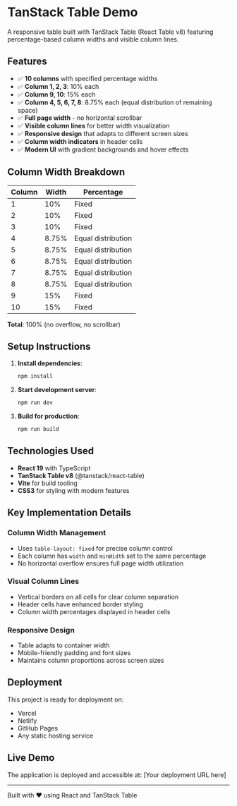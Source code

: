 # TanStack Table Demo

A responsive table built with TanStack Table (React Table v8) featuring percentage-based column widths and visible column lines.

## Features

- ✅ **10 columns** with specified percentage widths
- ✅ **Column 1, 2, 3**: 10% each
- ✅ **Column 9, 10**: 15% each  
- ✅ **Column 4, 5, 6, 7, 8**: 8.75% each (equal distribution of remaining space)
- ✅ **Full page width** - no horizontal scrollbar
- ✅ **Visible column lines** for better width visualization
- ✅ **Responsive design** that adapts to different screen sizes
- ✅ **Column width indicators** in header cells
- ✅ **Modern UI** with gradient backgrounds and hover effects

## Column Width Breakdown

| Column | Width | Percentage |
|--------|-------|------------|
| 1 | 10% | Fixed |
| 2 | 10% | Fixed |
| 3 | 10% | Fixed |
| 4 | 8.75% | Equal distribution |
| 5 | 8.75% | Equal distribution |
| 6 | 8.75% | Equal distribution |
| 7 | 8.75% | Equal distribution |
| 8 | 8.75% | Equal distribution |
| 9 | 15% | Fixed |
| 10 | 15% | Fixed |

**Total**: 100% (no overflow, no scrollbar)

## Setup Instructions

1. **Install dependencies**:
   ```bash
   npm install
   ```

2. **Start development server**:
   ```bash
   npm run dev
   ```

3. **Build for production**:
   ```bash
   npm run build
   ```

## Technologies Used

- **React 19** with TypeScript
- **TanStack Table v8** (@tanstack/react-table)
- **Vite** for build tooling
- **CSS3** for styling with modern features

## Key Implementation Details

### Column Width Management
- Uses `table-layout: fixed` for precise column control
- Each column has `width` and `minWidth` set to the same percentage
- No horizontal overflow ensures full page width utilization

### Visual Column Lines
- Vertical borders on all cells for clear column separation
- Header cells have enhanced border styling
- Column width percentages displayed in header cells

### Responsive Design
- Table adapts to container width
- Mobile-friendly padding and font sizes
- Maintains column proportions across screen sizes

## Deployment

This project is ready for deployment on:
- Vercel
- Netlify
- GitHub Pages
- Any static hosting service

## Live Demo

The application is deployed and accessible at: [Your deployment URL here]

---

Built with ❤️ using React and TanStack Table
